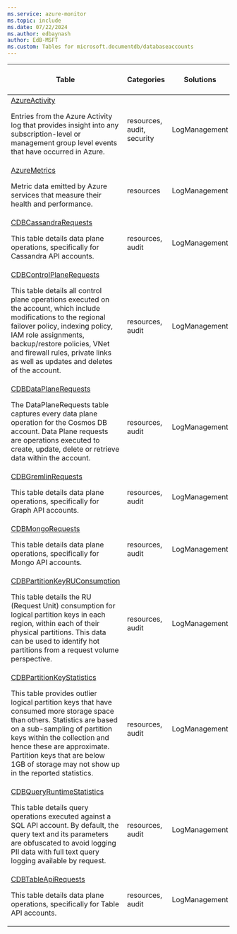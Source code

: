 ```yaml
---
ms.service: azure-monitor
ms.topic: include
ms.date: 07/22/2024
ms.author: edbaynash
author: EdB-MSFT
ms.custom: Tables for microsoft.documentdb/databaseaccounts
---
```



| Table | Categories | Solutions|[Supports basic log plan](/azure/azure-monitor/logs/basic-logs-configure?tabs=portal-1#compare-the-basic-and-analytics-log-data-plans)| Queries|
|---|---|---|---|---|
| [AzureActivity](/azure/azure-monitor/reference/tables/AzureActivity)<p>Entries from the Azure Activity log that provides insight into any subscription-level or management group level events that have occurred in Azure. | resources, audit, security | LogManagement | No| [Yes](/azure/azure-monitor/reference/queries/azureactivity)|
| [AzureMetrics](/azure/azure-monitor/reference/tables/AzureMetrics)<p>Metric data emitted by Azure services that measure their health and performance. | resources | LogManagement | No| [Yes](/azure/azure-monitor/reference/queries/azuremetrics)|
| [CDBCassandraRequests](/azure/azure-monitor/reference/tables/CDBCassandraRequests)<p>This table details data plane operations, specifically for Cassandra API accounts. | resources, audit | LogManagement | Yes| -|
| [CDBControlPlaneRequests](/azure/azure-monitor/reference/tables/CDBControlPlaneRequests)<p>This table details all control plane operations executed on the account, which include modifications to the regional failover policy, indexing policy, IAM role assignments, backup/restore policies, VNet and firewall rules, private links as well as updates and deletes of the account. | resources, audit | LogManagement | Yes| -|
| [CDBDataPlaneRequests](/azure/azure-monitor/reference/tables/CDBDataPlaneRequests)<p>The DataPlaneRequests table captures every data plane operation for the Cosmos DB account. Data Plane requests are operations executed to create, update, delete or retrieve data within the account. | resources, audit | LogManagement | Yes| -|
| [CDBGremlinRequests](/azure/azure-monitor/reference/tables/CDBGremlinRequests)<p>This table details data plane operations, specifically for Graph API accounts. | resources, audit | LogManagement | Yes| -|
| [CDBMongoRequests](/azure/azure-monitor/reference/tables/CDBMongoRequests)<p>This table details data plane operations, specifically for Mongo API accounts. | resources, audit | LogManagement | Yes| -|
| [CDBPartitionKeyRUConsumption](/azure/azure-monitor/reference/tables/CDBPartitionKeyRUConsumption)<p>This table details the RU (Request Unit) consumption for logical partition keys in each region, within each of their physical partitions. This data can be used to identify hot partitions from a request volume perspective. | resources, audit | LogManagement | Yes| -|
| [CDBPartitionKeyStatistics](/azure/azure-monitor/reference/tables/CDBPartitionKeyStatistics)<p>This table provides outlier logical partition keys that have consumed more storage space than others. Statistics are based on a sub-sampling of partition keys within the collection and hence these are approximate. Partition keys that are below 1GB of storage may not show up in the reported statistics. | resources, audit | LogManagement | Yes| -|
| [CDBQueryRuntimeStatistics](/azure/azure-monitor/reference/tables/CDBQueryRuntimeStatistics)<p>This table details query operations executed against a SQL API account. By default, the query text and its parameters are obfuscated to avoid logging PII data with full text query logging available by request. | resources, audit | LogManagement | Yes| -|
| [CDBTableApiRequests](/azure/azure-monitor/reference/tables/CDBTableApiRequests)<p>This table details data plane operations, specifically for Table API accounts. | resources, audit | LogManagement | No| -|

  
